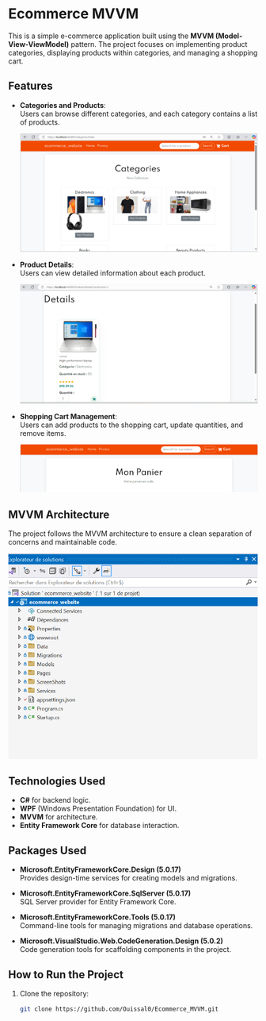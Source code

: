 # Ecommerce MVVM

This is a simple e-commerce application built using the **MVVM (Model-View-ViewModel)** pattern. The project focuses on implementing product categories, displaying products within categories, and managing a shopping cart.

## Features

- **Categories and Products**:  
  Users can browse different categories, and each category contains a list of products.

  ![Categories and Products](./ecommerce_website/ScreenShots/Image1.png)

- **Product Details**:  
  Users can view detailed information about each product.

  ![Product Details](./ecommerce_website/ScreenShots/Details.png)

- **Shopping Cart Management**:  
  Users can add products to the shopping cart, update quantities, and remove items.

  ![Shopping Cart](./ecommerce_website/ScreenShots/ViderPanier.png)

## MVVM Architecture

The project follows the MVVM architecture to ensure a clean separation of concerns and maintainable code.

![MVVM Architecture](./ecommerce_website/ScreenShots/ArchitecturesMVVM.png)

## Technologies Used

- **C#** for backend logic.
- **WPF** (Windows Presentation Foundation) for UI.
- **MVVM** for architecture.
- **Entity Framework Core** for database interaction.

## Packages Used

- **Microsoft.EntityFrameworkCore.Design (5.0.17)**  
  Provides design-time services for creating models and migrations.

- **Microsoft.EntityFrameworkCore.SqlServer (5.0.17)**  
  SQL Server provider for Entity Framework Core.

- **Microsoft.EntityFrameworkCore.Tools (5.0.17)**  
  Command-line tools for managing migrations and database operations.

- **Microsoft.VisualStudio.Web.CodeGeneration.Design (5.0.2)**  
  Code generation tools for scaffolding components in the project.

## How to Run the Project

1. Clone the repository:
   ```bash
   git clone https://github.com/Ouissal0/Ecommerce_MVVM.git
